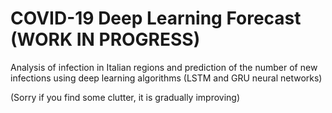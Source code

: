 # COVID-19 Deep Learning Forecast (WORK IN PROGRESS)
Analysis of infection in Italian regions and prediction of the number of new infections using deep learning algorithms (LSTM and GRU neural networks)

(Sorry if you find some clutter, it is gradually improving)
